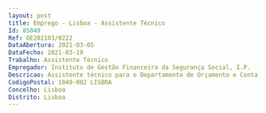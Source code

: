 ```yaml
--- 
layout: post
title: Emprego - Lisboa - Assistente Técnico
Id: 85049
Ref: OE202103/0222
DataAbertura: 2021-03-05
DataFecho: 2021-03-19
Trabalho: Assistente Técnico
Empregador: Instituto de Gestão Financeira da Segurança Social, I.P.
Descricao: Assistente técnico para o Departamento de Orçamento e Conta Proceder à gestão documental de apoio à direcção de departamento nomeadamente legislação relevante, deliberações, despachos  Gestão documental de expediente geral, nomeadamente correspondência trocada com entidades externas e internas  Informações e Notas de Serviço  Proceder à gestão documental de arquivo atentos os prazos de conservação dos documentos  No âmbito da gestão do Departamento de Orçamento e Conta, gerir e encaminhar toda a documentação contabilística sujeita a aprovação  Conferir a entrada de expediente em suporte papel com o SmartDocs, digitalizar, associar, encaminhar reencaminhar e relacionar os documentos  Gestão do uso corrente do economato (incluindo requisição de material em SIF)  Receção, atendimento e encaminhamento das visitas ao Departamento  Atender o telefone, realizar chamadas telefónicas para entidades externas e internas, transferir chamadas telefónicas)  Programar e organizar reuniões  eventos do departamento  Gerir a agenda de trabalho  Elaborar diferentes documentos, nomeadamente cartas, ofícios, faxes e notas de serviço  Manutenção do material existente no estojo de primeiros socorros.
CodigoPostal: 1049-002 LISBOA
Concelho: Lisboa
Distrito: Lisboa
--- 
```

